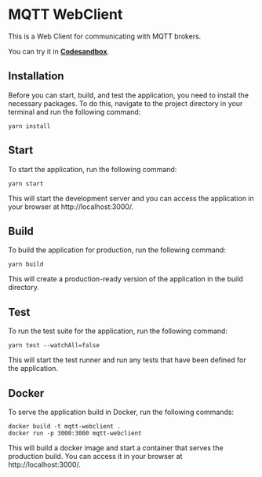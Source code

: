 # MQTT WebClient

This is a Web Client for communicating with MQTT brokers.

You can try it in **[Codesandbox](https://githubbox.com/rangyal/mqtt-webclient)**.

## Installation

Before you can start, build, and test the application, you need to install the necessary packages. To do this, navigate to the project directory in your terminal and run the following command:

    yarn install

## Start

To start the application, run the following command:

    yarn start

This will start the development server and you can access the application in your browser at http://localhost:3000/.

## Build

To build the application for production, run the following command:

    yarn build

This will create a production-ready version of the application in the build directory.

## Test

To run the test suite for the application, run the following command:

    yarn test --watchAll=false

This will start the test runner and run any tests that have been defined for the application.

## Docker

To serve the application build in Docker, run the following commands:

    docker build -t mqtt-webclient .
    docker run -p 3000:3000 mqtt-webclient

This will build a docker image and start a container that serves the production build. You can access it in your browser at http://localhost:3000/.
